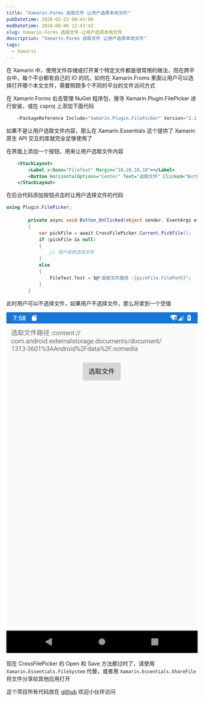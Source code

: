 ```yaml
---
title: "Xamarin.Forms 选取文件 让用户选择本地文件"
pubDatetime: 2020-02-23 08:43:08
modDatetime: 2024-08-06 12:43:43
slug: Xamarin.Forms-选取文件-让用户选择本地文件
description: "Xamarin.Forms 选取文件 让用户选择本地文件"
tags:
  - Xamarin
---
```





在 Xamarin 中，使用文件存储或打开某个特定文件都是很常用的做法，而在跨平台中，每个平台都有自己的 IO 的坑。如何在 Xamarin.Froms 里面让用户可以选择打开哪个本文文件，需要照顾多个不同的平台的文件访问方式

<!--more-->


<!-- CreateTime:2020/2/23 16:43:08 -->
<!-- 标签：Xamarin -->


在 Xamarin.Forms 右击管理 NuGet 程序包，搜寻 Xamarin.Plugin.FilePicker 进行安装，或在 csproj 上添加下面代码

```csharp
    <PackageReference Include="Xamarin.Plugin.FilePicker" Version="2.1.36-beta" />
```

如果不是让用户选取文件内容，那么在 Xamarin.Essentials 这个提供了 Xamarin 原生 API 交互的库就完全足够使用了

在界面上添加一个按钮，用来让用户选取文件内容

```xml
    <StackLayout>
        <Label x:Name="FileText" Margin="10,10,10,10"></Label>
        <Button HorizontalOptions="Center" Text="选取文件" Clicked="Button_OnClicked"></Button>
    </StackLayout>
```

在后台代码添加按钮点击时让用户选择文件的代码

```csharp
using Plugin.FilePicker;

        private async void Button_OnClicked(object sender, EventArgs e)
        {
            var pickFile = await CrossFilePicker.Current.PickFile();
            if (pickFile is null)
            {
                // 用户拒绝选择文件
            }
            else
            {
                FileText.Text = $@"选取文件路径 :{pickFile.FilePath}";
            }
        }
```

此时用户可以不选择文件，如果用户不选择文件，那么将拿到一个空值

![](images/img-modify-5464adc296e5fea7d555809d91406186.png)

现在 CrossFilePicker 的 Open 和 Save 方法都过时了，请使用 `Xamarin.Essentials.FileSystem` 代替，或者用 `Xamarin.Essentials.ShareFile` 将文件分享给其他应用打开

这个项目所有代码放在 [github](https://github.com/lindexi/lindexi_gd/tree/a94fb1c9361e7a7ed80b4d7df2b587b2c0d57045/FecawjearwhalljearWugeweenere) 欢迎小伙伴访问

